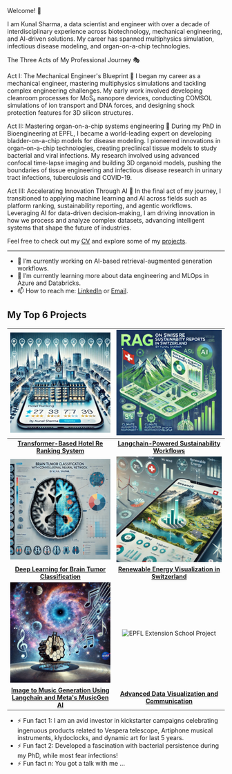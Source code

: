 Welcome! 🚀

I am Kunal Sharma, a data scientist and engineer with over a decade of interdisciplinary experience across biotechnology, mechanical engineering, and AI-driven solutions. My career has spanned multiphysics simulation, infectious disease modeling, and organ-on-a-chip technologies.

The Three Acts of My Professional Journey 🎭

Act I: The Mechanical Engineer's Blueprint 🔧
I began my career as a mechanical engineer, mastering multiphysics simulations and tackling complex engineering challenges. My early work involved developing cleanroom processes for MoS₂ nanopore devices, conducting COMSOL simulations of ion transport and DNA forces, and designing shock protection features for 3D silicon structures. 

Act II: Mastering organ-on-a-chip systems engineering 🧬
During my PhD in Bioengineering at EPFL, I became a world-leading expert on developing bladder-on-a-chip models for disease modeling. I pioneered innovations in organ-on-a-chip technologies, creating preclinical tissue models to study bacterial and viral infections. My research involved using advanced confocal time-lapse imaging and building 3D organoid models, pushing the boundaries of tissue engineering and infectious disease research in urinary tract infections, tuberculosis and COVID-19.

Act III: Accelerating Innovation Through AI 🤖
In the final act of my journey, I transitioned to applying machine learning and AI across fields such as platform ranking, sustainability reporting, and agentic workflows. Leveraging AI for data-driven decision-making, I am driving innovation in how we process and analyze complex datasets, advancing intelligent systems that shape the future of industries.

Feel free to check out my [CV](link-to-CV) and explore some of my [projects](https://github.com/kusharma?tab=repositories).

---

- 🔭 I’m currently working on AI-based retrieval-augmented generation workflows.
- 🌱 I’m currently learning more about data engineering and MLOps in Azure and Databricks.
- 📫 How to reach me: [LinkedIn](https://www.linkedin.com/in/drkunalsharma/) or [Email](mailto:kunal.nit90@gmail.com).

## My Top 6 Projects

| ![Expedia-RecTour-Ranking](https://github.com/kusharma/Expedia-RecTour-Ranking/blob/main/Expedia_KuSharma_DALLE.png) | ![RAG-Sustainability](https://github.com/kusharma/RAG-Sustainability/blob/main/RAG_SwissRe_DALLE.png) |
|:---------:|:---------:|
| [**Transformer-Based Hotel Re Ranking System**](https://github.com/kusharma/Expedia-RecTour-Ranking) | [**Langchain-Powered Sustainability Workflows**](https://github.com/kusharma/RAG-Sustainability) |
| ![brain-tumour-classification](https://github.com/kusharma/brain-tumour-classification/blob/main/BrainTumourCNN.png) | ![streamlit-app](https://github.com/kusharma/streamlit-app/blob/main/Streamlit_RenEnergy_Dalle2.png) |
| [**Deep Learning for Brain Tumor Classification**](https://github.com/kusharma/brain-tumour-classification) | [**Renewable Energy Visualization in Switzerland**](https://github.com/kusharma/streamlit-app) |
| ![symphony-of-nebula](https://github.com/kusharma/symphony-of-nebula/blob/main/JWT_Symphony.png) | ![EPFL Extension School Project](https://github.com/kusharma/epfl-extension-school-project-adsv-c2/blob/main/EPFL_R_DALLE.png) |
| [**Image to Music Generation Using Langchain and Meta's MusicGen AI**](https://github.com/kusharma/symphony-of-nebula) | [**Advanced Data Visualization and Communication**](https://github.com/kusharma/epfl-extension-school-project) |

* ⚡ Fun fact 1: I am an avid investor in kickstarter campaigns celebrating ingenuous products related to Vespera telescope, Artiphone musical instruments, klydoclocks, and dynamic art for last 5 years.
* ⚡ Fun fact 2: Developed a fascination with bacterial persistence during my PhD, while most fear infections!
* ⚡ Fun fact n: You got a talk with me ...




